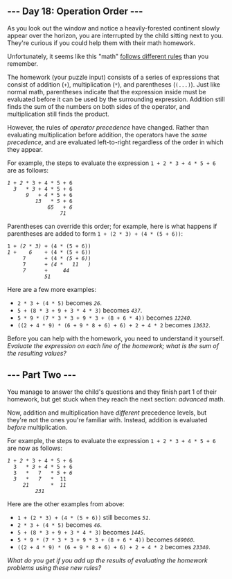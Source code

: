<h2>--- Day 18: Operation Order ---</h2><p>As you look out the window and notice a heavily-forested continent slowly appear over the horizon, you are interrupted by the child sitting next to you. They&apos;re curious if you could help them with their <span title="Or &quot;maths&quot;, if you have more than one.">math</span> homework.</p>
<p>Unfortunately, it seems like this &quot;math&quot; <a href="https://www.youtube.com/watch?v=3QtRK7Y2pPU&amp;t=15" target="_blank">follows different rules</a> than you remember.</p>
<p>The homework (your puzzle input) consists of a series of expressions that consist of addition (<code>+</code>), multiplication (<code>*</code>), and parentheses (<code>(...)</code>). Just like normal math, parentheses indicate that the expression inside must be evaluated before it can be used by the surrounding expression. Addition still finds the sum of the numbers on both sides of the operator, and multiplication still finds the product.</p>
<p>However, the rules of <em>operator precedence</em> have changed. Rather than evaluating multiplication before addition, the operators have the <em>same precedence</em>, and are evaluated left-to-right regardless of the order in which they appear.</p>
<p>For example, the steps to evaluate the expression <code>1 + 2 * 3 + 4 * 5 + 6</code> are as follows:</p>
<pre><code><em>1 + 2</em> * 3 + 4 * 5 + 6
  <em>3   * 3</em> + 4 * 5 + 6
      <em>9   + 4</em> * 5 + 6
         <em>13   * 5</em> + 6
             <em>65   + 6</em>
                 <em>71</em>
</code></pre>
<p>Parentheses can override this order; for example, here is what happens if parentheses are added to form <code>1 + (2 * 3) + (4 * (5 + 6))</code>:</p>
<pre><code>1 + <em>(2 * 3)</em> + (4 * (5 + 6))
<em>1 +    6</em>    + (4 * (5 + 6))
     7      + (4 * <em>(5 + 6)</em>)
     7      + <em>(4 *   11   )</em>
     <em>7      +     44</em>
            <em>51</em>
</code></pre>
<p>Here are a few more examples:</p>
<ul>
<li><code>2 * 3 + (4 * 5)</code> becomes <em><code>26</code></em>.</li>
<li><code>5 + (8 * 3 + 9 + 3 * 4 * 3)</code> becomes <em><code>437</code></em>.</li>
<li><code>5 * 9 * (7 * 3 * 3 + 9 * 3 + (8 + 6 * 4))</code> becomes <em><code>12240</code></em>.</li>
<li><code>((2 + 4 * 9) * (6 + 9 * 8 + 6) + 6) + 2 + 4 * 2</code> becomes <em><code>13632</code></em>.</li>
</ul>
<p>Before you can help with the homework, you need to understand it yourself. <em>Evaluate the expression on each line of the homework; what is the sum of the resulting values?</em></p>

<h2 id="part2">--- Part Two ---</h2><p>You manage to answer the child&apos;s questions and they finish part 1 of their homework, but get stuck when they reach the next section: <em>advanced</em> math.</p>
<p>Now, addition and multiplication have <em>different</em> precedence levels, but they&apos;re not the ones you&apos;re familiar with. Instead, addition is evaluated <em>before</em> multiplication.</p>
<p>For example, the steps to evaluate the expression <code>1 + 2 * 3 + 4 * 5 + 6</code> are now as follows:</p>
<pre><code><em>1 + 2</em> * 3 + 4 * 5 + 6
  3   * <em>3 + 4</em> * 5 + 6
  3   *   7   * <em>5 + 6</em>
  <em>3   *   7</em>   *  11
     <em>21       *  11</em>
         <em>231</em>
</code></pre>
<p>Here are the other examples from above:</p>
<ul>
<li><code>1 + (2 * 3) + (4 * (5 + 6))</code> still becomes <em><code>51</code></em>.</li>
<li><code>2 * 3 + (4 * 5)</code> becomes <em><code>46</code></em>.</li>
<li><code>5 + (8 * 3 + 9 + 3 * 4 * 3)</code> becomes <em><code>1445</code></em>.</li>
<li><code>5 * 9 * (7 * 3 * 3 + 9 * 3 + (8 + 6 * 4))</code> becomes <em><code>669060</code></em>.</li>
<li><code>((2 + 4 * 9) * (6 + 9 * 8 + 6) + 6) + 2 + 4 * 2</code> becomes <em><code>23340</code></em>.</li>
</ul>
<p><em>What do you get if you add up the results of evaluating the homework problems using these new rules?</em></p>
